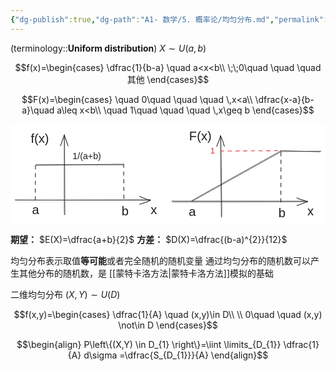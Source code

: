 ```yaml
---
{"dg-publish":true,"dg-path":"A1- 数学/5. 概率论/均匀分布.md","permalink":"/A1- 数学/5. 概率论/均匀分布/","dgPassFrontmatter":true,"noteIcon":"","created":"2024-05-21T15:35:16.348+08:00","updated":"2025-08-28T21:53:13.053+08:00"}
---
```



(terminology::**Uniform distribution**)  $X\sim U(a,b)$

$$f(x)=\begin{cases}
\dfrac{1}{b-a} \quad a<x<b\\
\;\;0\quad \quad \quad 其他
\end{cases}$$

$$F(x)=\begin{cases}
\quad 0\quad  \quad \quad \,x<a\\
\dfrac{x-a}{b-a}\quad  a\leq x<b\\
\quad 1\quad \quad \quad \,x\geq b
\end{cases}$$

<svg xmlns="http://www.w3.org/2000/svg" version="1.1" viewBox="0 0 698.2107444454932 222.6980271056109" width="698.2107444454932" height="222.6980271056109">  <!-- svg-source:excalidraw -->    <defs>    <style class="style-fonts">      @font-face {        font-family: "Virgil";        src: url("https://excalidraw.com/Virgil.woff2");      }      @font-face {        font-family: "Cascadia";        src: url("https://excalidraw.com/Cascadia.woff2");      }      @font-face {        font-family: "Assistant";        src: url("https://excalidraw.com/Assistant-Regular.woff2");      }    </style>      </defs>  <rect x="0" y="0" width="698.2107444454932" height="222.6980271056109" fill="#ffffff"></rect><g stroke-linecap="round"><g transform="translate(11.1558195754792 167.45685708326982) rotate(0 149.58841371639357 0.014718154306592623)"><path d="M0.2 1 C50.05 1.19, 249.54 0.16, 299.53 0.02 M-1.16 0.47 C48.54 0.97, 248.6 1.38, 298.77 1.55" stroke="#1e1e1e" stroke-width="1" fill="none"></path></g><g transform="translate(11.1558195754792 167.45685708326982) rotate(0 149.58841371639357 0.014718154306592623)"><path d="M275.26 10.03 C284.84 7.76, 291 5.93, 298.77 1.55 M275.26 10.03 C282.54 7.51, 290.11 5.61, 298.77 1.55" stroke="#1e1e1e" stroke-width="1" fill="none"></path></g><g transform="translate(11.1558195754792 167.45685708326982) rotate(0 149.58841371639357 0.014718154306592623)"><path d="M275.3 -7.07 C284.71 -3.64, 290.86 0.24, 298.77 1.55 M275.3 -7.07 C282.41 -4.32, 289.97 -0.95, 298.77 1.55" stroke="#1e1e1e" stroke-width="1" fill="none"></path></g></g><mask></mask><g stroke-linecap="round"><g transform="translate(120.18368291384309 201.28393681797843) rotate(0 -0.7727579715501633 -89.16394771406567)"><path d="M0.36 -0.01 C0.22 -29.88, -0.08 -148.36, -0.59 -178.23 M-0.92 -1.07 C-1.14 -30.2, -1.12 -147.08, -1.03 -176.64" stroke="#1e1e1e" stroke-width="1" fill="none"></path></g><g transform="translate(120.18368291384309 201.28393681797843) rotate(0 -0.7727579715501633 -89.16394771406567)"><path d="M7.49 -153.14 C4.57 -158.96, 2.06 -169.91, -1.03 -176.64 M7.49 -153.14 C5.86 -157.78, 4.46 -163.96, -1.03 -176.64" stroke="#1e1e1e" stroke-width="1" fill="none"></path></g><g transform="translate(120.18368291384309 201.28393681797843) rotate(0 -0.7727579715501633 -89.16394771406567)"><path d="M-9.61 -153.16 C-7.11 -159.02, -4.21 -169.97, -1.03 -176.64 M-9.61 -153.16 C-7.41 -157.78, -4.97 -163.96, -1.03 -176.64" stroke="#1e1e1e" stroke-width="1" fill="none"></path></g></g><mask></mask><g transform="translate(310.6005226194643 173.13895098013518) rotate(0 7 16.09999999999991)"><text x="0" y="25.760546874999996" font-family="Helvetica, Segoe UI Emoji" font-size="28px" fill="#1e1e1e" text-anchor="start" style="white-space: pre;" direction="ltr" dominant-baseline="alphabetic">x</text></g><g stroke-linecap="round"><g transform="translate(54.68459501502298 90.85371045300008) rotate(0 97.68378330221799 -0.6807290916394777)"><path d="M1.17 -1.19 C33.61 -1.33, 163.32 -0.39, 195.57 -0.53 M0.32 0.8 C32.54 0.29, 162.52 -1.91, 194.73 -2.22" stroke="#1e1e1e" stroke-width="1" fill="none"></path></g></g><mask></mask><g stroke-linecap="round"><g transform="translate(54.34424168717737 92.89585285602243) rotate(0 0.34036454581973885 38.29068047448891)"><path d="M1.04 -0.87 C1 12.13, 0.64 64.56, 0.53 77.46" stroke="#1e1e1e" stroke-width="1.5" fill="none" stroke-dasharray="8 9"></path></g></g><mask></mask><g stroke-linecap="round"><g transform="translate(250.05216161945918 89.49222983377285) rotate(0 0.3403757637936451 40.50303319535624)"><path d="M0.76 -1.01 C0.87 12.29, 1.26 66.88, 1.33 80.72" stroke="#1e1e1e" stroke-width="1.5" fill="none" stroke-dasharray="8 9"></path></g></g><mask></mask><g transform="translate(47.83656041745758 173.7521817312404) rotate(0 7.7861328125 16.09999999999991)"><text x="0" y="25.760546874999996" font-family="Helvetica, Segoe UI Emoji" font-size="28px" fill="#1e1e1e" text-anchor="start" style="white-space: pre;" direction="ltr" dominant-baseline="alphabetic">a</text></g><g transform="translate(246.33680717244056 176.45373033164196) rotate(0 7.7861328125 16.09999999999991)"><text x="0" y="25.760546874999996" font-family="Helvetica, Segoe UI Emoji" font-size="28px" fill="#1e1e1e" text-anchor="start" style="white-space: pre;" direction="ltr" dominant-baseline="alphabetic">b</text></g><g transform="translate(44.90882662695071 16.146602802132747) rotate(0 20.2138671875 16.09999999999991)"><text x="0" y="25.760546874999996" font-family="Helvetica, Segoe UI Emoji" font-size="28px" fill="#1e1e1e" text-anchor="start" style="white-space: pre;" direction="ltr" dominant-baseline="alphabetic">f(x)</text></g><g stroke-linecap="round"><g transform="translate(358.6190180369267 171.50115385723893) rotate(0 149.71399424654658 0.014730510300978494)"><path d="M-0.98 -1.11 C49.23 -1.15, 250.05 -1.04, 300.15 -0.73 M0.71 0.92 C50.92 1.06, 249.88 0.77, 299.59 0.4" stroke="#1e1e1e" stroke-width="1" fill="none"></path></g><g transform="translate(358.6190180369267 171.50115385723893) rotate(0 149.71399424654658 0.014730510300978494)"><path d="M276.13 9.05 C279.24 8.63, 284.76 5.94, 299.59 0.4 M276.13 9.05 C284.13 6.08, 293.8 2.46, 299.59 0.4" stroke="#1e1e1e" stroke-width="1" fill="none"></path></g><g transform="translate(358.6190180369267 171.50115385723893) rotate(0 149.71399424654658 0.014730510300978494)"><path d="M276.06 -8.06 C279.11 -4.88, 284.65 -3.97, 299.59 0.4 M276.06 -8.06 C283.96 -4.92, 293.66 -2.45, 299.59 0.4" stroke="#1e1e1e" stroke-width="1" fill="none"></path></g></g><mask></mask><g stroke-linecap="round"><g transform="translate(467.64688137529083 205.32823359194754) rotate(0 -0.7727579715501633 -89.16394771406567)"><path d="M0.72 -0.76 C0.66 -30.19, -0.82 -148.13, -1.34 -177.65 M-0.35 1.45 C-0.47 -28.22, -2.24 -149.17, -2.19 -179.42" stroke="#1e1e1e" stroke-width="1" fill="none"></path></g><g transform="translate(467.64688137529083 205.32823359194754) rotate(0 -0.7727579715501633 -89.16394771406567)"><path d="M6.54 -155.99 C3.58 -160.72, 4.07 -167.66, -2.19 -179.42 M6.54 -155.99 C4.61 -164.16, 1.6 -171.1, -2.19 -179.42" stroke="#1e1e1e" stroke-width="1" fill="none"></path></g><g transform="translate(467.64688137529083 205.32823359194754) rotate(0 -0.7727579715501633 -89.16394771406567)"><path d="M-10.56 -155.86 C-9.78 -160.73, -5.55 -167.69, -2.19 -179.42 M-10.56 -155.86 C-6.76 -164.11, -4.05 -171.09, -2.19 -179.42" stroke="#1e1e1e" stroke-width="1" fill="none"></path></g></g><mask></mask><g transform="translate(658.0637210809118 177.18324775410474) rotate(0 7 16.09999999999991)"><text x="0" y="25.760546874999996" font-family="Helvetica, Segoe UI Emoji" font-size="28px" fill="#1e1e1e" text-anchor="start" style="white-space: pre;" direction="ltr" dominant-baseline="alphabetic">x</text></g><g stroke-linecap="round"><g transform="translate(598.3739851708115 63.05560475822858) rotate(0 -0.08893678115873627 55.743494120113155)"><path d="M1.07 -0.41 C1.29 18.24, 0.9 93.65, 0.78 112.16" stroke="#1e1e1e" stroke-width="1.5" fill="none" stroke-dasharray="8 9"></path></g></g><mask></mask><g transform="translate(395.29975887890487 177.79647850520996) rotate(0 7.7861328125 16.09999999999991)"><text x="0" y="25.760546874999996" font-family="Helvetica, Segoe UI Emoji" font-size="28px" fill="#1e1e1e" text-anchor="start" style="white-space: pre;" direction="ltr" dominant-baseline="alphabetic">a</text></g><g transform="translate(593.8000056338878 180.49802710561107) rotate(0 7.7861328125 16.09999999999991)"><text x="0" y="25.760546874999996" font-family="Helvetica, Segoe UI Emoji" font-size="28px" fill="#1e1e1e" text-anchor="start" style="white-space: pre;" direction="ltr" dominant-baseline="alphabetic">b</text></g><g transform="translate(395.952612898036 10) rotate(0 24.8759765625 16.09999999999991)"><text x="0" y="25.760546874999996" font-family="Helvetica, Segoe UI Emoji" font-size="28px" fill="#1e1e1e" text-anchor="start" style="white-space: pre;" direction="ltr" dominant-baseline="alphabetic">F(x)</text></g><g stroke-linecap="round"><g transform="translate(402.16394715637944 171.16588568226052) rotate(0 98.3117238190265 -55.166191552697)"><path d="M0.47 -0.15 C33.36 -18.6, 164.82 -91.81, 197.64 -110.1 M-0.74 -1.28 C32.05 -20.16, 164.26 -93.65, 197.22 -112.1" stroke="#1e1e1e" stroke-width="1" fill="none"></path></g></g><mask></mask><g stroke-linecap="round"><g transform="translate(599.5853748005507 59.45507232518503) rotate(0 43.858440954547746 0.488536396150721)"><path d="M-0.03 -0.86 C14.48 -0.4, 72.04 1.56, 86.53 2.04 M-1.5 1.3 C13.4 1.51, 73.48 0.65, 88.63 0.47" stroke="#1e1e1e" stroke-width="1" fill="none"></path></g></g><mask></mask><g stroke-linecap="round"><g transform="translate(464.46987194933604 59.759764009316314) rotate(0 67.34253863877223 -0.5508638528115171)"><path d="M0.84 -0.19 C23.25 -0.2, 111.06 -0.65, 133.5 -0.91" stroke="#e03131" stroke-width="1.5" fill="none" stroke-dasharray="8 9"></path></g></g><mask></mask><g transform="translate(443.002765927959 48.5835393051716) rotate(0 5.071291390060765 10.486308588122029)"><text x="0" y="16.778449933542483" font-family="Helvetica, Segoe UI Emoji" font-size="18.237058414125364px" fill="#e03131" text-anchor="start" style="white-space: pre;" direction="ltr" dominant-baseline="alphabetic">1</text></g><g transform="translate(137.52059521763022 59.10491216406945) rotate(0 31.616679084150746 11.37543577436486)"><text x="0" y="18.20108363286186" font-family="Helvetica, Segoe UI Emoji" font-size="19.78336656411267px" fill="#1e1e1e" text-anchor="start" style="white-space: pre;" direction="ltr" dominant-baseline="alphabetic">1/(a+b)</text></g></svg>

**期望：** $E(X)=\dfrac{a+b}{2}$
**方差：** $D(X)=\dfrac{(b-a)^{2}}{12}$

均匀分布表示取值**等可能**或者完全随机的随机变量
通过均匀分布的随机数可以产生其他分布的随机数，是 [[蒙特卡洛方法\|蒙特卡洛方法]]模拟的基础


二维均匀分布
$(X,Y)\sim U(D)$

$$f(x,y)=\begin{cases}
\dfrac{1}{A} \quad (x,y)\in D\\
 \\
0\quad  \quad (x,y) \not\in D
\end{cases}$$

$$\begin{align}
P\left\{(X,Y) \in D_{1}  \right\}=\iint \limits_{D_{1}}  \dfrac{1}{A} d\sigma =\dfrac{S_{D_{1}}}{A}
\end{align}$$

